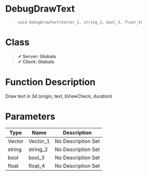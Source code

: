 # DebugDrawText
> `void DebugDrawText(Vector_1, string_2, bool_3, float_4)`
# Class
> __✔ Server: Globals__  
> __✔ Client: Globals__  
# Function Description
Draw text in 3d (origin, text, bViewCheck, duration)
# Parameters
Type|Name|Description
--|--|--
Vector|Vector_1|No Description Set
string|string_2|No Description Set
bool|bool_3|No Description Set
float|float_4|No Description Set
